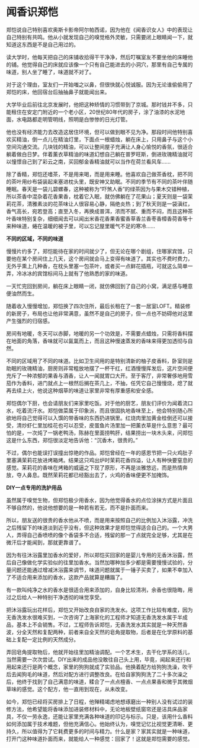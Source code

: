 # 闻香识郑恺

郑恺说自己特别喜欢奥斯卡影帝阿尔帕西诺，因为他在《闻香识女人》中的表现让自己特别有共鸣。他从小就发现自己的嗅觉格外灵敏，只需要闭上眼睛闻一下，就知道这东西是不是自己用过的。 

读大学时，他每天把自己的床铺收拾得干干净净，然后叮嘱室友不要坐他的床睡他的铺。他觉得自己的床就应该像一个只有自己能进去的小洞穴，那里有自己专属的味道，别人坐了睡了，味道就不对了。 

对于这个理由，室友们一开始嗤之以鼻，但很快就心悦诚服。因为无论谁偷偷用了郑恺的床，他回宿台后抽抽鼻子就能闻出来。 

大学毕业后前往北京发展时，他把这种矫情的习惯带到了京城。那时钱并不多，只能租住在安定门附近的一个老小区，20世纪80年代的房子，涂了油漆的水泥地面，水电路都走明管明线，照明是白惨惨的日光灯管。 

他也没有经济能力去改造这居住环境，但可以做到眼不见为净。那段时间他特别喜欢买精油，倒一点儿在精油灯里，下面点一根蜡烛，躺在床上，只用鼻子与这个小空间沟通交流。几块钱的精油，可以让整间屋子充满让人身心愉悦的香氛，很适合躺着做白日梦。伴着薰衣草精油的味道幻想自己躺在普罗旺斯，倒进玫瑰精油就可以憧憬自己到了彩云之南，买回郁金香精油就可以当作在荷兰看风车…… 

除了香精，郑恺还嗜茶，不是用来喝，而是用来睡。他喜欢自己做茶香枕，把不同的茶叶用纱布袋装起来塞进枕头里，既安神又助眠。不同的季节有不同的茶叶伴随睡眠。春天是一袋儿碧螺春，这种被称为“吓煞人香”的绿茶因为与果木交错种植，所以茶香中混杂着花香果香，枕着它入眠，就仿佛躺在了花果山；夏天则是一袋茉莉花茶，清雅素淡的花茶味让人很容易心静，隔绝炎热；到了秋天则是一袋滇红，香气高长，宛若登高；直至入冬，再换成普洱，浓而不腻、重而不闷，而且这种茶叶香味特别复杂，细细闻去可以闻出米香花香果香蜜香草香兰香枣香樟香荷香等十来种味道，蜷在温暖的被子里，可以忘记屋里暖气不足的寒冷…… 

**不同的区域，不同的味道**

慢慢片约多了，郑恺能待在家的时间就少了，但无论在哪个剧组，住哪家宾馆，只要他在某个房间住上几天，这个房间就会马上变得有味道了。其实也不费时费力，无外乎熏上几种香，在枕头里塞一包茶叶，或者买一点鲜花插瓶，可就这么简单一弄，冷冰冰的宾馆标间马上就有了他熟悉的家的味道。 

一天忙完回到房间，躺在床上眼睛一闭，就仿佛回到了自己的小窝，满足感与睡意便油然而生。 

随着收入慢慢增加，郑恺换了四次住所，最后长租在了一套一居室LOFT。精装修的新房子，布局也让他非常满意，虽然不是自己的房子，但一点也不妨碍他对这里产生强烈的归宿感。 

房间有地暖，冬天可以赤脚，地暖的另一个功效是，不需要点蜡烛，只需将香料摆在地面的角落，香味就可以氤氲而上，而且这种慢速蒸发的香味来得更加透彻与自然。 

不同的区域用了不同的味道。比如卫生间用的是特别清新的柚子皮香料，卧室则是助眠的玫瑰精油，厨房则非常粗放地摆了一杯干红，红酒慢慢挥发后，这片空间便充斥了一种浓郁的果香与酒香，让人一闻就胃口大开。至于客厅，非常奢侈地用雪茄作为香料，进门就点上一根然后搁在茶几上，不抽，任凭它自己慢慢烧，熄了就再去续上火，他说这种烟草的味道让家里非常有厚重感和安全感。 

郑恺偶尔下厨，也会请朋友们来家里吃饭。对于他的厨艺，朋友们评价为闻着流口水，吃着流汗水。郑恺做菜属于印象派，而且很固执地香味至上，他会特别随心所欲地将自己觉得可以入馔的带香味的东西扔进锅里。红烧肉里加黄金桂倒还可以接受，清炒虾仁里加桂花也可以忍受，皮蛋鱼片汤里加一把薰衣草是什么意思？最可怕的是，一次炖了一锅老鸭汤，陈赫在里面捞鸭肝，结果捞出一块木头来，问郑恺这是什么东西，郑恺很淡定地告诉他：“沉香木，很贵的。” 

不过，偶尔也能误打误撞出惊艳的作品。郑恺曾经在一年的感恩节把一只火鸡肚子里塞满茉莉花放进烤箱烤。结果这只鸡出炉时茉莉花香四溢，让人有种快要窒息的感觉。茉莉花的香味在烤箱的威逼之下现了原形，不再是淡雅悠远，而是热情奔放，夺人鼻息。既然茉莉花都已经豁出去了，火鸡的香味便更不加掩饰。 

**DIY一点专用的洗护用品**

虽然属于嗅觉生物，但郑恺极少用香水，因为他觉得香水的点位涂抹方式是片面且不够自然的，他说他想要的是一种若有若无，而不是扑面而来。 

所以，朋友送的很贵的香水他从不喷，而是用来按照自己的比例加入沐浴露，冲洗之后残留下的味道淡到近乎没有，但这种效果才是郑恺觉得适合自己的。一个大男人，弄得自己香喷喷的像个香袋多不合适，残留的那一丁点就完全足够，尤其是在微汗后才能闻到，那就更靠谱了。 

因为有往沐浴露里加香水的爱好，所以郑恺买回家的是婴儿专用的无香沐浴露，然后自己像做化学实验似的往里加香水。当然加哪种加多少都是需要慢慢试验的，分量问题还能通过增减沐浴露来调节，味道问题就属于一锤子买卖了，如果不幸加入了不适合用来添加的香水，这款产品就算是糟蹋了。 

有一款叫纯净之水的香水是很适合用来添加的，自身比较清冽，余香也很隐晦，用过之后给人一种特别干净透彻的味觉享受。 

把沐浴露玩出花样后，郑恺又开始改良自家的洗发水。这项工作比较有难度，因为无香洗发水很难买到，一次咨询了上海家化的工程师才知道无香洗发水属于半成品，基本上不会销售。不过，工程师告诉郑恺，无香洗发水其实就是一种天然香波，分全天然和复配两种，前者来自全天然的皂角提取物，后者是在化学原料的基础上复配一定比例的天然成分。 

弄回皂角提取物后，他就开始往里加精油调配。一个艺术生，去干化学系的活儿，当然需要一次次尝试。DIY出来的成品他没敢往自己头上用，毕竟，闻起来还行和用起来还行是两个概念，家里的狗狗就成了实验品。他换着配方给狗狗洗澡，吹干后去闻狗毛的味道，然后对配方进行调整改良。在给自家狗狗洗了二十多次澡之后，他终于找到了自己满意的味道，糅合了一点点檀香、一点点果香和微乎其微烟草味的感觉。这个配方，他一直用到现在，从未改变。 

如今，郑恺已经将买房排上了日程，他殚精竭虑地想琢磨出一种别人没有试过的装修方法，他希望能将香味添加进装修材料中，无论地板壁纸窗帘还是洁具床品家具，不仅一劳永逸，还能让家里充满各种味道的印记与标示。只是，该用什么香料如何添加属于技术难题，但他充满信心。他始终认为，嗅觉记忆比视觉更清晰、更持久，所以值得为了它耗费更多的时间与精力。什么是家？家其实就是一种味道，打开门这种味道扑面而来，就能给人一种感觉：回家了！这就是郑恺需要的感觉。